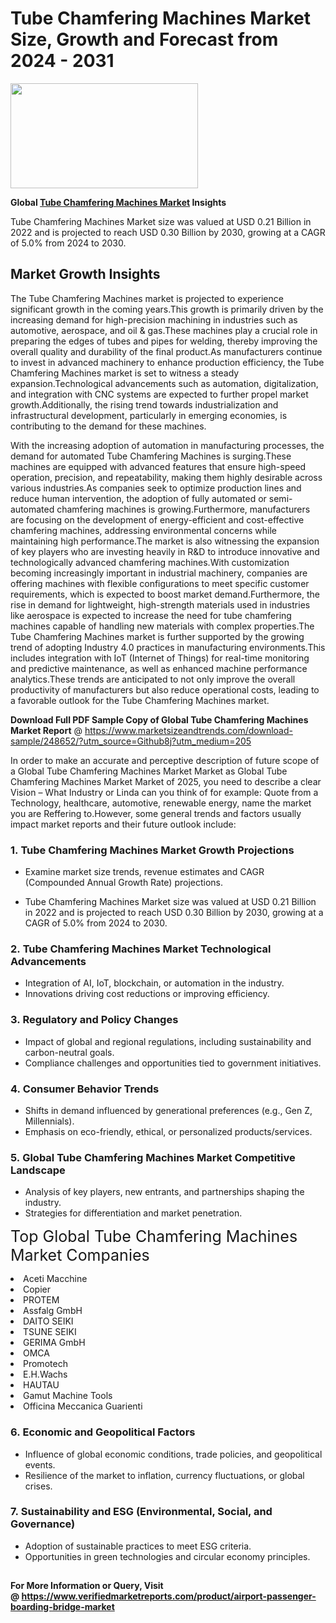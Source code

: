 <H1>Tube Chamfering Machines Market Size, Growth and Forecast from 2024 - 2031</H1><img class="aligncenter size-medium wp-image-584254" src="https://thirdeyenews.in/wp-content/uploads/2024/09/Global-Market-Research-300x168.jpeg" alt="" width="300" height="168" /><p><strong>Global&nbsp;<a href="https://www.marketsizeandtrends.com/download-sample/248652/?utm_source=Github8j?utm_medium=205">Tube Chamfering Machines Market</a> Insights</strong></p><p>Tube Chamfering Machines Market size was valued at USD 0.21 Billion in 2022 and is projected to reach USD 0.30 Billion by 2030, growing at a CAGR of 5.0% from 2024 to 2030.</p><p><h2>Market Growth Insights</h2> <p>The Tube Chamfering Machines market is projected to experience significant growth in the coming years.This growth is primarily driven by the increasing demand for high-precision machining in industries such as automotive, aerospace, and oil & gas.These machines play a crucial role in preparing the edges of tubes and pipes for welding, thereby improving the overall quality and durability of the final product.As manufacturers continue to invest in advanced machinery to enhance production efficiency, the Tube Chamfering Machines market is set to witness a steady expansion.Technological advancements such as automation, digitalization, and integration with CNC systems are expected to further propel market growth.Additionally, the rising trend towards industrialization and infrastructural development, particularly in emerging economies, is contributing to the demand for these machines.</p> <p>With the increasing adoption of automation in manufacturing processes, the demand for automated Tube Chamfering Machines is surging.These machines are equipped with advanced features that ensure high-speed operation, precision, and repeatability, making them highly desirable across various industries.As companies seek to optimize production lines and reduce human intervention, the adoption of fully automated or semi-automated chamfering machines is growing.Furthermore, manufacturers are focusing on the development of energy-efficient and cost-effective chamfering machines, addressing environmental concerns while maintaining high performance.The market is also witnessing the expansion of key players who are investing heavily in R&D to introduce innovative and technologically advanced chamfering machines.With customization becoming increasingly important in industrial machinery, companies are offering machines with flexible configurations to meet specific customer requirements, which is expected to boost market demand.Furthermore, the rise in demand for lightweight, high-strength materials used in industries like aerospace is expected to increase the need for tube chamfering machines capable of handling new materials with complex properties.The Tube Chamfering Machines market is further supported by the growing trend of adopting Industry 4.0 practices in manufacturing environments.This includes integration with IoT (Internet of Things) for real-time monitoring and predictive maintenance, as well as enhanced machine performance analytics.These trends are anticipated to not only improve the overall productivity of manufacturers but also reduce operational costs, leading to a favorable outlook for the Tube Chamfering Machines market.<p><span class=""><strong>Download Full PDF Sample Copy of Global Tube Chamfering Machines Market Report</strong> @ <a href="https://www.marketsizeandtrends.com/download-sample/248652/?utm_source=Github8j?utm_medium=205" target="_blank">https://www.marketsizeandtrends.com/download-sample/248652/?utm_source=Github8j?utm_medium=205</a></span></p><p>In order to make an accurate and perceptive description of future scope of a Global&nbsp;Tube Chamfering Machines Market Market as Global&nbsp;Tube Chamfering Machines Market Market of 2025, you need to describe a clear Vision &ndash; What Industry or Linda can you think of for example: Quote from a Technology, healthcare, automotive, renewable energy, name the market you are Reffering to.However, some general trends and factors usually impact market reports and their future outlook include:</p><h3>1.&nbsp;<strong>Tube Chamfering Machines Market Growth Projections</strong></h3><ul><li>Examine market size trends, revenue estimates and CAGR (Compounded Annual Growth Rate) projections.</li><li><p>Tube Chamfering Machines Market size was valued at USD 0.21 Billion in 2022 and is projected to reach USD 0.30 Billion by 2030, growing at a CAGR of 5.0% from 2024 to 2030.</p></li></ul><h3>2.&nbsp;<strong>Tube Chamfering Machines Market Technological Advancements</strong></h3><ul><li>Integration of AI, IoT, blockchain, or automation in the industry.</li><li>Innovations driving cost reductions or improving efficiency.</li></ul><h3>3.&nbsp;<strong>Regulatory and Policy Changes</strong></h3><ul><li>Impact of global and regional regulations, including sustainability and carbon-neutral goals.</li><li>Compliance challenges and opportunities tied to government initiatives.</li></ul><h3>4.&nbsp;<strong>Consumer Behavior Trends</strong></h3><ul><li>Shifts in demand influenced by generational preferences (e.g., Gen Z, Millennials).</li><li>Emphasis on eco-friendly, ethical, or personalized products/services.</li></ul><h3>5.&nbsp;<strong>Global Tube Chamfering Machines Market Competitive Landscape</strong></h3><ul><li>Analysis of key players, new entrants, and partnerships shaping the industry.</li><li>Strategies for differentiation and market penetration.</li></ul><p data-pm-slice="1 1 []"><span style="color: inherit; font-family: inherit; font-size: 25px;">Top Global Tube Chamfering Machines Market Companies</span></p><div class="" data-test-id=""><p><li>Aceti Macchine</li><li> Copier</li><li> PROTEM</li><li> Assfalg GmbH</li><li> DAITO SEIKI</li><li> TSUNE SEIKI</li><li> GERIMA GmbH</li><li> OMCA</li><li> Promotech</li><li> E.H.Wachs</li><li> HAUTAU</li><li> Gamut Machine Tools</li><li> Officina Meccanica Guarienti</li></p></div><h3>6.&nbsp;<strong>Economic and Geopolitical Factors</strong></h3><ul><li>Influence of global economic conditions, trade policies, and geopolitical events.</li><li>Resilience of the market to inflation, currency fluctuations, or global crises.</li></ul><h3>7.&nbsp;<strong>Sustainability and ESG (Environmental, Social, and Governance)</strong></h3><ul><li>Adoption of sustainable practices to meet ESG criteria.</li><li>Opportunities in green technologies and circular economy principles.</li></ul><h2><strong style="font-size: 14px;">For More Information or Query, Visit @&nbsp;</strong><a style="background-color: #ffffff; font-size: 14px;" href="https://www.marketsizeandtrends.com/report/tube-chamfering-machines-market/" target="_blank">https://www.verifiedmarketreports.com/product/airport-passenger-boarding-bridge-market</a></h2>